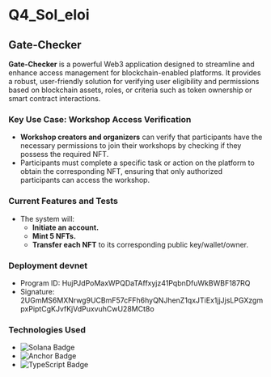 # Q4_Sol_eloi

## Gate-Checker

**Gate-Checker** is a powerful Web3 application designed to streamline and enhance access management for blockchain-enabled platforms. It provides a robust, user-friendly solution for verifying user eligibility and permissions based on blockchain assets, roles, or criteria such as token ownership or smart contract interactions.

### Key Use Case: Workshop Access Verification

- **Workshop creators and organizers** can verify that participants have the necessary permissions to join their workshops by checking if they possess the required NFT.
- Participants must complete a specific task or action on the platform to obtain the corresponding NFT, ensuring that only authorized participants can access the workshop.

### Current Features and Tests

- The system will:
  - **Initiate an account.**
  - **Mint 5 NFTs.**
  - **Transfer each NFT** to its corresponding public key/wallet/owner.

### Deployment devnet

- Program ID: HujPJdPoMaxWPQDaTAffxyjz41PqbnDfuWkBWBF187RQ
- Signature: 2UGmMS6MXNrwg9UCBmF57cFFh6hyQNJhenZ1qxJTiEx1jjJjsLPGXzgmpxPiptCgKJvfKjVdPuxvuhCwU28MCt8o

### Technologies Used

- ![Solana Badge](https://img.shields.io/badge/Blockchain-Solana-blueviolet)
- ![Anchor Badge](https://img.shields.io/badge/Framework-Anchor-blue)
- ![TypeScript Badge](https://img.shields.io/badge/Language-TypeScript-informational)
